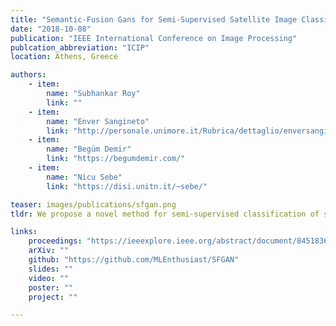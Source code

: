 ```yaml
---
title: "Semantic-Fusion Gans for Semi-Supervised Satellite Image Classification"
date: "2018-10-08"
publication: "IEEE International Conference on Image Processing"
publcation_abbreviation: "ICIP"
location: Athens, Greece

authors:
    - item: 
        name: "Subhankar Roy"
        link: ""
    - item: 
        name: "Enver Sangineto"
        link: "http://personale.unimore.it/Rubrica/dettaglio/enversangineto"
    - item: 
        name: "Begüm Demir"
        link: "https://begumdemir.com/"
    - item:
        name: "Nicu Sebe"
        link: "https://disi.unitn.it/~sebe/"

teaser: images/publications/sfgan.png
tldr: We propose a novel method for semi-supervised classification of satellite images using generative adversarial networks. The representation of the visual information is fed to the discriminator by means of two different channels the original image and its “semantic” representation, the latter being obtained by means of an external network trained on ImageNet.

links:
    proceedings: "https://ieeexplore.ieee.org/abstract/document/8451836"
    arXiv: ""
    github: "https://github.com/MLEnthusiast/SFGAN"
    slides: ""
    video: ""
    poster: ""
    project: ""

---
```

